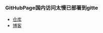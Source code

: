 ### GitHubPage国内访问太慢已部署到gitte
* [仓库](https://gitee.com/Joey_Ma/joey_ma)
* [博客](https://joey_ma.gitee.io/)
